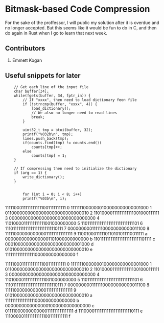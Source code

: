 # Bitmask-based Code Compression
For the sake of the proffessor, I will public my solution after it is overdue and no longer accepted. But this seems like it would be fun to do in C, and then do again in Rust when I go to learn that next week.

## Contributors
1. Emmett Kogan

## Useful snippets for later
```
    // Get each line of the input file
    char buffer[34];
    while(fgets(buffer, 34, fptr_in)) {
        // If "xxxx", then need to load dictionary feon file
        if (!strncmp(buffer, "xxxx", 4)) {
            load_dictionary();
            // We also no longer need to read lines
            break;
        }
        
        uint32_t tmp = btoi(buffer, 32);
        printf("%032b\n", tmp);
        lines.push_back(tmp);
        if(counts.find(tmp) != counts.end())
            counts[tmp]++;
        else
            counts[tmp] = 1;
    }

    // If compressing then need to initialize the dictionary
    if (arg == 1) {
        write_dictionary();
    }


        for (int i = 0; i < 8; i++)
        printf("%03b\n", i);

```

11111000111111111111001111111111 0
11111110000000100000000000001000 1
01100000000000000000000000000010 2
11010000111111111111001000111111 3
00000000000000000000000000000000 4
11010000111111111111001000000000 5
11011111111111111111111111111101 6
11101111111111111111111111110111 7
00000000011111100000000000011100 8
11111000000000000111111111111111 9
11001000111110110101011110011111 a
00000000000000001101000000000000 b
11011111111111111111111111101111 c
00010000000000000000000000001000 d
01010000000000000000000000000010 e
11111111111111111000000000000000 f

11111000111111111111001111111111 0
11111110000000100000000000001000 1
01100000000000000000000000000010 2
11010000111111111111001000111111 3
00000000000000000000000000000000 4
11010000111111111111001000000000 5
11011111111111111111111111111101 6
11101111111111111111111111110111 7
00000000011111100000000000011100 8
11111000000000000111111111111111 9
01010000000000000000000000000010 a
11111111111111111000000000000000 b
00000000000000001000000000000000 c
01111000000000000111111111111111 d
11100001111111111111111111110111 e
11100000111111111111001111111111 f